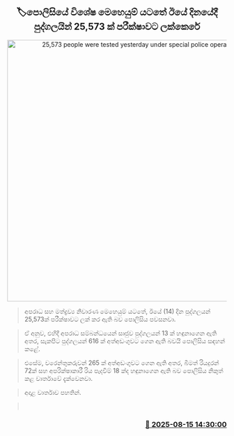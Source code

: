 <p align='center'><b><h2 align='center' title='25,573 people were tested yesterday under special police operations'>🏷පොලිසියේ විශේෂ මෙහෙයුම් යටතේ ඊ​යේ දිනයේදී පුද්ගලයින් 25,573 ක් පරීක්ෂාවට ලක්කෙරේ</h2></b></p>
<p align='center'><img src='https://helakuru.sgp1.cdn.digitaloceanspaces.com/esana/images/lib/srilanka-police[1].jpg' width='600' alt='25,573 people were tested yesterday under special police operations'></p>

> අපරාධ සහ මත්ද්‍රව්‍ය නිවාරණ මෙහෙයුම් යටතේ, ඊයේ (14) දින පුද්ගලයන් 25,573ක් පරීක්ෂාවට ලක් කර ඇති බව පොලිසිය පවසනවා.

> ඒ අනුව, එහිදී අපරාධ සම්බන්ධයෙන් සෘජුව පුද්ගලයන් 13 ක් හඳුනාගෙන ඇති අතර, සැකපිට පුද්ගලයන් 616 ක් අත්අඩංගුවට ගෙන ඇති බවයි පොලිසිය සඳහන් කළේ.

> එසේම, වරෙන්තුකරුවන් 265 ක් අත්අඩංගුවට ගෙන ඇති අතර, බීමත් රියදුරන් 72ක් සහ අපරික්ෂාකාරී රිය පැදවීම් 18 ක්ද හඳුනාගෙන ඇති බව පොලිසිය නිකුත් කළ වාර්තාවේ දැක්වෙනවා.

> අදාළ වාර්තාව පහතින්.

>  



<h3 align='right'><a href='https://www.helakuru.lk/esana/p/112730/'>📅 2025-08-15 14:30:00</a></h3>
